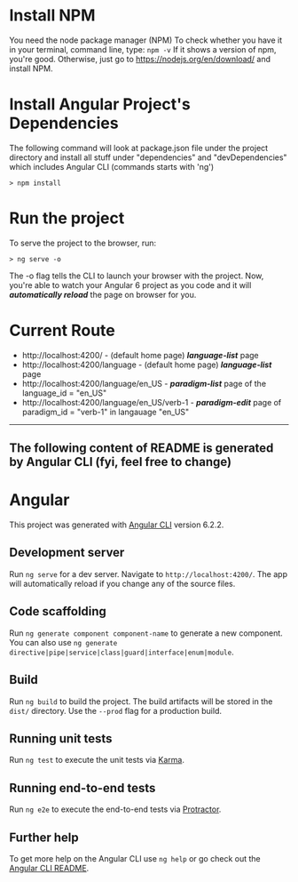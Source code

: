 # Install NPM
You need the node package manager (NPM) 
To check whether you have it in your terminal, command line, type: `npm -v`
If it shows a version of npm, you're good. 
Otherwise, just go to https://nodejs.org/en/download/ and install NPM.

# Install Angular Project's Dependencies
The following command will look at package.json file under the project directory and install all stuff under "dependencies" and "devDependencies" which includes Angular CLI (commands starts with 'ng')
```
> npm install
```

# Run the project
To serve the project to the browser, run:
```
> ng serve -o
```
The -o flag tells the CLI to launch your browser with the project. 
Now, you're able to watch your Angular 6 project as you code and it will ***automatically reload*** the page on browser for you.

# Current Route
- http://localhost:4200/ - (default home page) ***language-list*** page
- http://localhost:4200/language - (default home page) ***language-list*** page
- http://localhost:4200/language/en_US - ***paradigm-list*** page of the language_id = "en_US"
- http://localhost:4200/language/en_US/verb-1 - ***paradigm-edit*** page of paradigm_id = "verb-1" in langauage "en_US"
-----------------------------------------------------------------------------------------------
The following content of README is generated by Angular CLI (fyi, feel free to change)
-----------------------------------------------------------------------------------------------

# Angular

This project was generated with [Angular CLI](https://github.com/angular/angular-cli) version 6.2.2.

## Development server

Run `ng serve` for a dev server. Navigate to `http://localhost:4200/`. The app will automatically reload if you change any of the source files.

## Code scaffolding

Run `ng generate component component-name` to generate a new component. You can also use `ng generate directive|pipe|service|class|guard|interface|enum|module`.

## Build

Run `ng build` to build the project. The build artifacts will be stored in the `dist/` directory. Use the `--prod` flag for a production build.

## Running unit tests

Run `ng test` to execute the unit tests via [Karma](https://karma-runner.github.io).

## Running end-to-end tests

Run `ng e2e` to execute the end-to-end tests via [Protractor](http://www.protractortest.org/).

## Further help

To get more help on the Angular CLI use `ng help` or go check out the [Angular CLI README](https://github.com/angular/angular-cli/blob/master/README.md).
